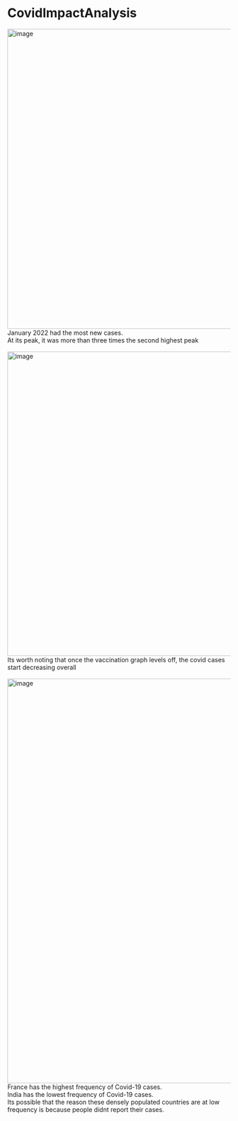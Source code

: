 # CovidImpactAnalysis
<img width="1185" height="677" alt="image" src="https://github.com/user-attachments/assets/228ce103-5c96-4596-8e16-73698bb2e72d" />
January 2022 had the most new cases.<br />
At its peak, it was more than three times the second highest peak  <br /><br />

<img width="1186" height="687" alt="image" src="https://github.com/user-attachments/assets/3642da58-32cf-43c3-95e9-823e01a1da1b" />
Its worth noting that once the vaccination graph levels off, the covid cases start decreasing overall <br /><br />

<img width="1909" height="913" alt="image" src="https://github.com/user-attachments/assets/c31f04a6-2f9c-4007-a307-ce4587d9f5ac" />
France has the highest frequency of Covid-19 cases.<br />
India has the lowest frequency of Covid-19 cases.<br />
Its possible that the reason these densely populated countries are at low frequency is because people didnt report their cases.<br />
